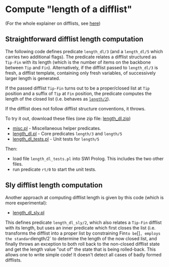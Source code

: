 # Compute "length of a difflist"

(For the whole explainer on difflists, see [here](../README.md))

## Straightforward difflist length computation

The following code defines predicate `length_dl/3` (and a `length_dl/5` which carries two additional flags).
The predicate relates a
difflist structured as `Tip-Fin` with its length (which is the number of items on the backbone between
`Tip` and `Fin`). Alternatively, if the difflist passed to `length_dl/3` is fresh, a difflist template,
containing only fresh variables, of successively larger length is generated.

If the passed difflist `Tip-Fin` turns out to be a proper/closed list at `Tip` position and a suffix of
`Tip` at `Fin` position, the predicate computes the length of the closed list (i.e. behaves as
[`length/2`](https://eu.swi-prolog.org/pldoc/doc_for?object=length/2)).

If the difflist does not follow difflist structure conventions, it throws.

To try it out, download these files (one zip file: [length_dl.zip](length_dl.zip))

- [misc.pl](misc.pl) - Miscellaneous helper predicates.
- [length_dl.pl](length_dl.pl) - Core predicates `length/3` and `length/5` 
- [length_dl_tests.pl](length_dl_tests.pl) - Unit tests for `length/5` 

Then:

- load file `length_dl_tests.pl` into SWI Prolog. This includes the two other files. 
- run predicate `rt/0` to start the unit tests.

## Sly difflist length computation

Another approach at computing difflist length is given by this code (which is more experimental):

- [length_dl_sly.pl](length_dl_sly.pl)

This defines predicate `length_dl_sly/2`, which also relates a `Tip-Fin` difflist with its length, but uses 
an inner predicate which first closes the list (i.e. transforms the difflist into a proper list by constraining
Fin` to be `[]` , employs the standard `length/2` to determine the length of the now closed list, and finally
throws an exception to both roll back to the non-closed difflist state and get the length value "out of" the
state that is being rolled-back. This allows one to write simple code! It doesn't detect all cases of badly
formed difflists. 
